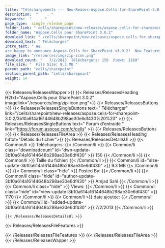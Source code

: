 ```yaml
---
title: "Téléchargements --- New-Reases-Aspose.Cells-for-SharePoint-3.0.2." 
description:  "    . " 
keywords:  "    . " 
page_type:  single_release_page
folder_link: " cells/sharepoint/new-releases/aspose.cells-for-sharepoint-3.0.2/"
folder_name: "Aspose.Cells pour SharePoint 3.0.2"
download_link: " /cells/sharepoint/new-releases/aspose.cells-for-sharepoint-3.0.2/3b10a614a16144648b298ae30e6df430"
download_text: " Télécharger"
Intro_text: " We
are happy to announce Aspose.Cells for SharePoint v3.0.2!  New FeaturesSHARE..."
image_link: "/resources/img/zip-icon.png"
download_count: "   7/2/2013  Téléchargers: 150  Views: 1169"
file_size: "  File Size: 9.3 MB "
parent_path: "cells/sharepoint"
section_parent_path: "cells/sharepoint"
weight: 14
---
```


{{< Releases/ReleasesWapper >}}
  {{< Releases/ReleasesHeading H2txt="Aspose.Cells pour SharePoint 3.0.2" imagelink="/resources/img/zip-icon.png">}}
  {{< Releases/ReleasesButtons >}}
    {{< Releases/ReleasesSingleButtons text=" Télécharger" link="/cells/sharepoint/new-releases/aspose.cells-for-sharepoint-3.0.2/3b10a614a16144648b298ae30e6df430%20%20" >}}
    {{< Releases/ReleasesSingleButtons text=" Forum d'entraide " link="https://forum.aspose.com/c/cells" >}}
  {{< Releases/ReleasesButtons >}}
  {{< Releases/ReleasesFileArea >}}
    {{< Releases/ReleasesHeading h4txt="Détails du fichier">}}
    {{< Releases/ReleasesDetailsUl >}}
            {{< Common/li  >}} Téléchargers: {{< /Common/li >}} 
      {{< Common/li class="downloadcount" id="dwn-update-3b10a614a16144648b298ae30e6df430" >}} 150 {{< /Common/li >}} 
      {{< Common/li  >}} Taille du fichier: {{< /Common/li >}} 
      {{< Common/li id="size-update-3b10a614a16144648b298ae30e6df430" >}} 9.3 MB {{< /Common/li >}} 
      {{< Common/li  class="hide" >}} Posted By: {{< /Common/li >}} 
      {{< Common/li class="hide" id="author-update-3b10a614a16144648b298ae30e6df430" >}} Amjad Sahi {{< /Common/li >}} 
      {{< Common/li class="hide"  >}} Views: {{< /Common/li >}} 
      {{< Common/li class="hide" id="view-update-3b10a614a16144648b298ae30e6df430" >}} 1170 {{< /Common/li >}} 
      {{< Common/li  >}} date ajoutée: {{< /Common/li >}} 
      {{< Common/li id="added-update-3b10a614a16144648b298ae30e6df430" >}} 7/2/2013 {{< /Common/li >}} 

    {{< /Releases/ReleasesDetailsUl >}}

  {{< Releases/ReleasesFileFeatures >}}
      
  {{< /Releases/ReleasesFileFeatures >}}
 {{< /Releases/ReleasesFileArea >}}
{{< /Releases/ReleasesWapper >}}


